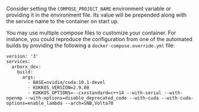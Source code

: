 Consider setting the `COMPOSE_PROJECT_NAME` environment variable or providing it
in the environment file.  Its value will be prepended along with the service
name to the container on start up.


You may use multiple compose files to customize your container.  For instance, you
could reproduce the configuration from one of the automated builds by providing
the following a `docker-compose.override.yml` file:
```
version: '3'
services:
  arborx_dev:
    build:
      args:
        - BASE=nvidia/cuda:10.1-devel
        - KOKKOS_VERSION=2.9.00
        - KOKKOS_OPTIONS=--cxxstandard=c++14 --with-serial --with-openmp --with-options=disable_deprecated_code --with-cuda --with-cuda-options=enable_lambda --arch=SNB,Volta70
```

